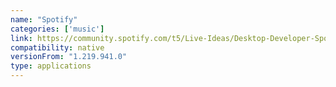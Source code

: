 ```yaml
---
name: "Spotify"
categories: ['music']
link: https://community.spotify.com/t5/Live-Ideas/Desktop-Developer-Spotify-for-Windows-on-Arm-Win32-Desktop-app/idi-p/4992167/page/4
compatibility: native
versionFrom: "1.219.941.0"
type: applications
---
```


